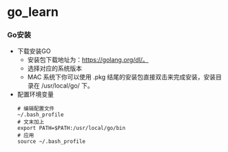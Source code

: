 # go_learn
### Go安装
- 下载安装GO
  - 安装包下载地址为：https://golang.org/dl/。
  - 选择对应的系统版本
  - MAC 系统下你可以使用 .pkg 结尾的安装包直接双击来完成安装，安装目录在 /usr/local/go/ 下。
- 配置环境变量
  ```shell
  # 编辑配置文件
  ~/.bash_profile
  # 文末加上
  export PATH=$PATH:/usr/local/go/bin
  # 应用
  source ~/.bash_profile
```


